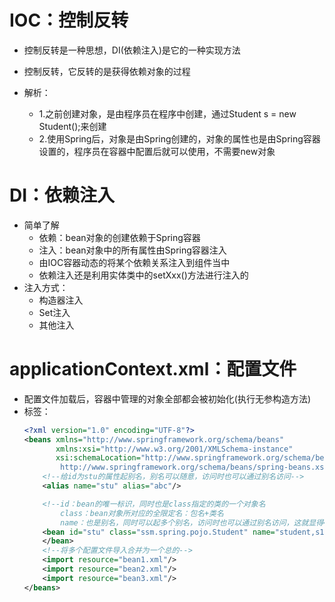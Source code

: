 # IOC：控制反转
* 控制反转是一种思想，DI(依赖注入)是它的一种实现方法  
* 控制反转，它反转的是获得依赖对象的过程

* 解析：
    * 1.之前创建对象，是由程序员在程序中创建，通过Student s = new Student();来创建
    * 2.使用Spring后，对象是由Spring创建的，对象的属性也是由Spring容器设置的，程序员在容器中配置后就可以使用，不需要new对象
# DI：依赖注入
* 简单了解
    * 依赖：bean对象的创建依赖于Spring容器
    * 注入：bean对象中的所有属性由Spring容器注入
    * 由IOC容器动态的将某个依赖关系注入到组件当中
    * 依赖注入还是利用实体类中的setXxx()方法进行注入的
* 注入方式：
    * 构造器注入
    * Set注入
    * 其他注入

# applicationContext.xml：配置文件
* 配置文件加载后，容器中管理的对象全部都会被初始化(执行无参构造方法)
* 标签：
  ```xml
  <?xml version="1.0" encoding="UTF-8"?>
  <beans xmlns="http://www.springframework.org/schema/beans"
         xmlns:xsi="http://www.w3.org/2001/XMLSchema-instance"
         xsi:schemaLocation="http://www.springframework.org/schema/beans
          http://www.springframework.org/schema/beans/spring-beans.xsd">
      <!--给id为stu的属性起别名，别名可以随意，访问时也可以通过别名访问-->
      <alias name="stu" alias="abc"/>
  
      <!--id：bean的唯一标识，同时也是class指定的类的一个对象名
          class：bean对象所对应的全限定名：包名+类名
          name：也是别名，同时可以起多个别名，访问时也可以通过别名访问，这就显得<alias>标签没什么作用啊哈哈哈哈-->
      <bean id="stu" class="ssm.spring.pojo.Student" name="student,s1,s2">
      </bean>
      <!--将多个配置文件导入合并为一个总的-->
      <import resource="bean1.xml"/>
      <import resource="bean2.xml"/>
      <import resource="bean3.xml"/>
  </beans>
  ```

